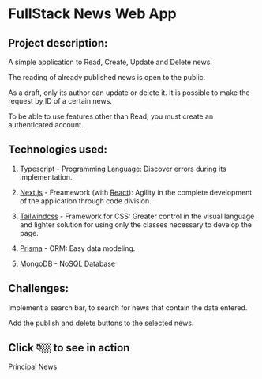 
# FullStack News Web App

## Project description:

A simple application to Read, Create, Update and Delete news.

The reading of already published news is open to the public.

As a draft, only its author can update or delete it.
It is possible to make the request by ID of a certain news.

To be able to use features other than Read, you must create an authenticated account.

## Technologies used:

1. [Typescript](https://www.typescriptlang.org/) - Programming Language: Discover errors during its implementation.

2. [Next.js](https://nextjs.org/) - Freamework (with [React](https://reactjs.org/)): Agility in the complete development of the application through code division.

3. [Tailwindcss](https://tailwindcss.com/) - Framework for CSS: Greater control in the visual language and lighter solution for using only the classes necessary to develop the page.

4. [Prisma](https://www.prisma.io/) - ORM: Easy data modeling.

5. [MongoDB](https://www.mongodb.com/) - NoSQL Database

## Challenges:

Implement a search bar, to search for news that contain the data entered.

Add the publish and delete buttons to the selected news.

## Click 👇🏼 to see in action

[Principal News]()